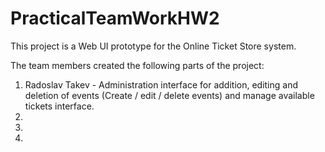 # PracticalTeamWorkHW2

This project is a Web UI prototype for the Online Ticket Store system.

The team members created the following parts of the project:

1. Radoslav Takev - Administration interface for addition, editing and deletion of events (Create / edit / delete events) and manage available tickets interface.
2.
3.
4.